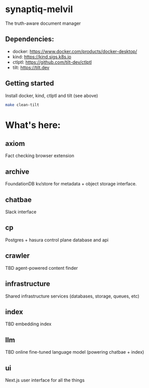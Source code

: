 # synaptiq-melvil
The truth-aware document manager

## Dependencies:
* docker: https://www.docker.com/products/docker-desktop/
* kind: https://kind.sigs.k8s.io
* ctlptl: https://github.com/tilt-dev/ctlptl
* tilt: https://tilt.dev

## Getting started
Install docker, kind, ctlptl and tilt (see above)
```sh
make clean-tilt
```

# What's here:
## axiom
Fact checking browser extension

## archive
FoundationDB kv/store for metadata + object storage interface.

## chatbae
Slack interface

## cp
Postgres + hasura control plane database and api

## crawler
TBD agent-powered content finder

## infrastructure
Shared infrastructure services (databases, storage, queues, etc)

## index
TBD embedding index

## llm
TBD online fine-tuned language model (powering chatbae + index)

## ui
Next.js user interface for all the things